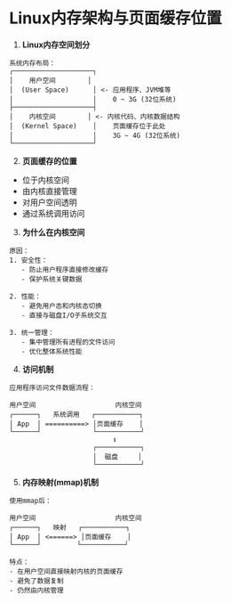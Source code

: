 # Linux内存架构与页面缓存位置

1. **Linux内存空间划分**
```plaintext
系统内存布局：
┌────────────────────┐
│    用户空间        │ 
│  (User Space)      │ <- 应用程序、JVM堆等
│                    │    0 ~ 3G (32位系统)
├────────────────────┤
│    内核空间        │ <- 内核代码、内核数据结构
│  (Kernel Space)    │    页面缓存位于此处
│                    │    3G ~ 4G (32位系统)
└────────────────────┘
```

2. **页面缓存的位置**
- 位于内核空间
- 由内核直接管理
- 对用户空间透明
- 通过系统调用访问

3. **为什么在内核空间**
```plaintext
原因：
1. 安全性：
   - 防止用户程序直接修改缓存
   - 保护系统关键数据

2. 性能：
   - 避免用户态和内核态切换
   - 直接与磁盘I/O子系统交互
   
3. 统一管理：
   - 集中管理所有进程的文件访问
   - 优化整体系统性能
```

4. **访问机制**
```plaintext
应用程序访问文件数据流程：

用户空间                    内核空间
┌──────┐   系统调用   ┌───────────┐
│ App  │ ==========> │页面缓存    │
└──────┘             └───────────┘
                          ↕
                     ┌───────────┐
                     │  磁盘     │
                     └───────────┘
```

5. **内存映射(mmap)机制**
```plaintext
使用mmap后：

用户空间                    内核空间
┌──────┐   映射   ┌───────────┐
│ App  │ <======> │页面缓存    │
└──────┘         └───────────┘

特点：
- 在用户空间直接映射内核的页面缓存
- 避免了数据复制
- 仍然由内核管理
``` 